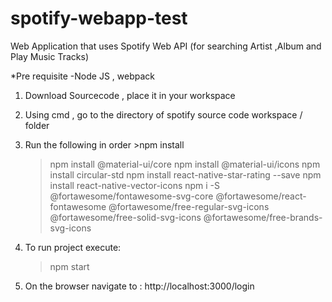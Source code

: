 # spotify-webapp-test
Web Application that uses Spotify Web API (for searching Artist ,Album and Play Music Tracks)

*Pre requisite 
    -Node JS , webpack
1. Download Sourcecode , place it in your workspace
2. Using cmd , go to the directory of spotify source code workspace / folder
3. Run the following in order
    	>npm install
	>npm install @material-ui/core 
	>npm install @material-ui/icons
	>npm install circular-std
	>npm install react-native-star-rating --save
	>npm install react-native-vector-icons
	>npm i -S @fortawesome/fontawesome-svg-core @fortawesome/react-fontawesome @fortawesome/free-regular-svg-icons @fortawesome/free-solid-svg-icons @fortawesome/free-brands-svg-icons

4. To run project execute:
    >npm start

5. On the browser navigate to : http://localhost:3000/login
